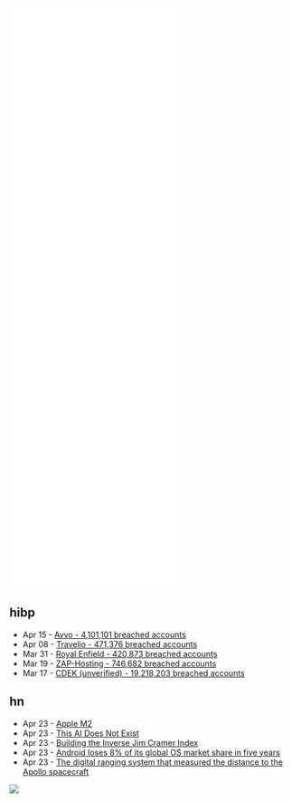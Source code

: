 ![Metrics](https://raw.githubusercontent.com/phixion/phixion/master/metrics.svg)

## hibp

<!--
for https://github.com/phixion/phixion/blob/main/.github/workflows/feeds.yml
-->
<!--START_SECTION:haveibeenpwnd-->
- Apr 15 - [Avvo - 4,101,101 breached accounts](https://haveibeenpwned.com/PwnedWebsites#Avvo)
- Apr 08 - [Travelio - 471,376 breached accounts](https://haveibeenpwned.com/PwnedWebsites#Travelio)
- Mar 31 - [Royal Enfield - 420,873 breached accounts](https://haveibeenpwned.com/PwnedWebsites#RoyalEnfield)
- Mar 19 - [ZAP-Hosting - 746,682 breached accounts](https://haveibeenpwned.com/PwnedWebsites#ZAPHosting)
- Mar 17 - [CDEK (unverified) - 19,218,203 breached accounts](https://haveibeenpwned.com/PwnedWebsites#CDEK)
<!--END_SECTION:haveibeenpwnd-->

## hn

<!--
for https://github.com/phixion/phixion/blob/main/.github/workflows/feeds.yml
-->
<!--START_SECTION:hn-->
- Apr 23 - [Apple M2](https://trends.google.com/trends/explore?q=apple%20m2)
- Apr 23 - [This AI Does Not Exist](https://thisaidoesnotexist.com/)
- Apr 23 - [Building the Inverse Jim Cramer Index](https://quantbase.medium.com/the-inverse-jim-cramer-index-d314c359ed8e)
- Apr 23 - [Android loses 8% of its global OS market share in five years](https://stockapps.com/blog/android-loses-8-of-its-global-os-market-share-in-five-years/)
- Apr 23 - [The digital ranging system that measured the distance to the Apollo spacecraft](https://www.righto.com/2022/04/the-digital-ranging-system-that.html)
<!--END_SECTION:hn-->

<!--
for https://yhype.me
-->
![](https://hit.yhype.me/github/profile?user_id=13013670)

